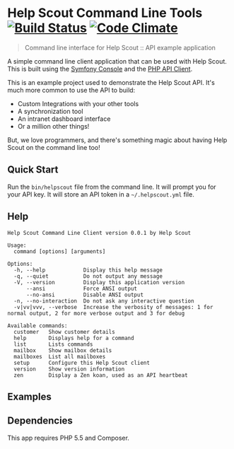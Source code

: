 Help Scout Command Line Tools [![Build Status](https://travis-ci.org/helpscout/helpscout-cli-php.svg)](https://travis-ci.org/helpscout/helpscout-cli-php) [![Code Climate](https://codeclimate.com/repos/555a0ee76956806a8300328e/badges/5256fafc5283b70fc667/gpa.svg)](https://codeclimate.com/repos/555a0ee76956806a8300328e/feed)
================================================================================
> Command line interface for Help Scout :: API example application

A simple command line client application that can be used with Help Scout. This
is built using the [Symfony Console][symfony] and the [PHP API Client][phpapi].

This is an example project used to demonstrate the Help Scout API. It's much
more common to use the API to build:

* Custom Integrations with your other tools
* A synchronization tool
* An intranet dashboard interface
* Or a million other things!

But, we love programmers, and there's something magic about having Help Scout on
the command line too!

## Quick Start

Run the `bin/helpscout` file from the command line. It will prompt you for your
API key. It will store an API token in a `~/.helpscout.yml` file.

## Help
```
Help Scout Command Line Client version 0.0.1 by Help Scout

Usage:
  command [options] [arguments]

Options:
  -h, --help            Display this help message
  -q, --quiet           Do not output any message
  -V, --version         Display this application version
      --ansi            Force ANSI output
      --no-ansi         Disable ANSI output
  -n, --no-interaction  Do not ask any interactive question
  -v|vv|vvv, --verbose  Increase the verbosity of messages: 1 for normal output, 2 for more verbose output and 3 for debug

Available commands:
  customer   Show customer details
  help       Displays help for a command
  list       Lists commands
  mailbox    Show mailbox details
  mailboxes  List all mailboxes
  setup      Configure this Help Scout client
  version    Show version information
  zen        Display a Zen koan, used as an API heartbeat
```
## Examples

## Dependencies

This app requires PHP 5.5 and Composer.

[symfony]: http://symfony.com/doc/current/components/console.html
[phpapi]: https://github.com/helpscout/helpscout-api-php
